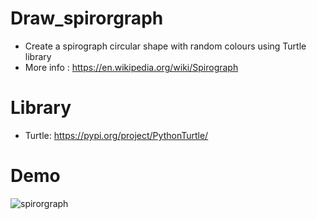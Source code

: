# Draw_spirorgraph
 - Create a spirograph circular  shape with random colours using Turtle library
 - More info : https://en.wikipedia.org/wiki/Spirograph
# Library 
 - Turtle: https://pypi.org/project/PythonTurtle/
# Demo
![spirorgraph](https://user-images.githubusercontent.com/50704452/100743039-62ea1480-33e4-11eb-8209-7a587f52faaa.gif)
